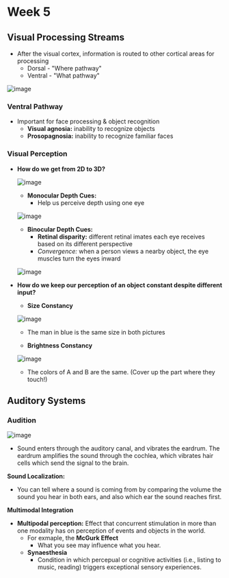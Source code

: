 # Week 5
## Visual Processing Streams
* After the visual cortex, information is routed to other cortical areas for processing
  * Dorsal - "Where pathway"
  * Ventral - "What pathway"

![image](https://user-images.githubusercontent.com/66571533/217116649-15aed843-316f-4da5-b932-d0f510a5d7b5.png)

### Ventral Pathway
* Important for face processing & object recognition
  * <strong>Visual agnosia:</strong> inability to recognize objects
  * <strong>Prosopagnosia:</strong> inability to recognize familiar faces

### Visual Perception
* <strong>How do we get from 2D to 3D?</strong><br>

  ![image](https://user-images.githubusercontent.com/66571533/217117046-42af3319-5a0c-496a-b5b6-cf256c0c4264.png)<br>

  * <strong>Monocular Depth Cues:</strong>
    * Help us perceive depth using one eye<br>

  ![image](https://user-images.githubusercontent.com/66571533/217117115-5e76b17a-ddf5-4b04-a9b8-705066201ce6.png)<br>

  * <strong>Binocular Depth Cues:</strong>
    * <strong>Retinal disparity:</strong> different retinal imates each eye receives based on its different perspective
    * <em>Convergence:</em> when a person views a nearby object, the eye muscles turn the eyes inward<br>

  ![image](https://user-images.githubusercontent.com/66571533/217117683-dc8a0f0c-3853-4b7c-94e7-82993c86349c.png)<br>

* <strong>How do we keep our perception of an object constant despite different input?</strong>
  * <strong>Size Constancy</strong><br>
  
  ![image](https://user-images.githubusercontent.com/66571533/217118018-20a78bcf-4543-4022-b0e9-e563844b862a.png)<br>
    * The man in blue is the same size in both pictures<br>
  
  * <strong>Brightness Constancy</strong><br>
  
  ![image](https://user-images.githubusercontent.com/66571533/217118124-c1917c64-7a6b-46a0-9773-c2e4f7d9ea7a.png)<br>
    * The colors of A and B are the same.  (Cover up the part where they touch!)<br>

## Auditory Systems
### Audition
![image](https://user-images.githubusercontent.com/66571533/217119485-d4585aad-6ff4-4178-8002-5032706423ae.png)<br>
* Sound enters through the auditory canal, and vibrates the eardrum.  The eardrum amplifies the sound through the cochlea, which vibrates hair cells which send the signal to the brain.

<strong>Sound Localization:</strong><br>
* You can tell where a sound is coming from by comparing the volume the sound you hear in both ears, and also which ear the sound reaches first.

<strong>Multimodal Integration</strong><br>
* <strong>Multipodal perception:</strong> Effect that concurrent stimulation in more than one modality has on perception of events and objects in the world.
  * For exmaple, the <strong>McGurk Effect</strong>
    * What you see may influence what you hear.
  * <strong>Synaesthesia</strong>
    * Condition in which percepual or cognitive activities (i.e., listing to music, reading) triggers exceptional sensory experiences.
